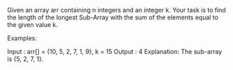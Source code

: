 Given an array arr containing n integers and an integer k. Your task is to find the length of the longest Sub-Array with the sum of the elements equal to the given value k.

 

Examples:
 

Input :
arr[] = {10, 5, 2, 7, 1, 9}, k = 15
Output : 4
Explanation:
The sub-array is {5, 2, 7, 1}.
